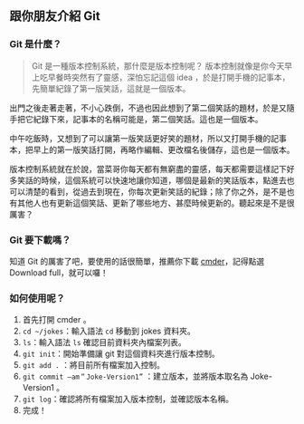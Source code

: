 ## 跟你朋友介紹 Git

### Git 是什麼？
> Git 是一種版本控制系統，那什麼是版本控制呢？
版本控制就像是你今天早上吃早餐時突然有了靈感，深怕忘記這個 idea ，於是打開手機的記事本，先簡單紀錄了第一版笑話，這就是一個版本。

出門之後走著走著，不小心跌倒，不過也因此想到了第二個笑話的題材，於是又隨手把它紀錄下來，記事本的名稱可能是，第二個笑話。這也是一個版本。

中午吃飯時，又想到了可以讓第一版笑話更好笑的題材，所以又打開手機的記事本，把早上的第一版笑話打開，再略作編輯、更改檔名後儲存，這也是一個版本。

版本控制系統就在於說，當菜哥你每天都有無窮盡的靈感，每天都需要這樣記下好多笑話的時候，這個系統可以快速地讓你知道，哪個是最新的笑話版本，點進去也可以清楚的看到，從過去到現在，你每次更新笑話的紀錄；除了你之外，是不是也有其他人也有更新這個笑話、更新了哪些地方、甚麼時候更新的。聽起來是不是很厲害？
### Git 要下載嗎？
知道 Git 的厲害了吧，要使用的話很簡單，推薦你下載 [cmder]( https://cmder.net/ )，記得點選 Download full，就可以囉！
### 如何使用呢？
1. 首先打開 cmder 。
2. `cd ~/jokes`：輸入語法 `cd` 移動到 jokes 資料夾。
3. `ls`：輸入語法 `ls` 確認目前資料夾內檔案列表。
4. `git init`：開始準備讓 git 對這個資料夾進行版本控制。
5. `git add .` ：將目前所有檔案加入控制。
6. `git commit –am＂Joke-Version1”` ：建立版本，並將版本取名為 Joke-Version1 。
7. `git log`：確認將所有檔案加入版本控制，並確認版本名稱。
8. 完成！



